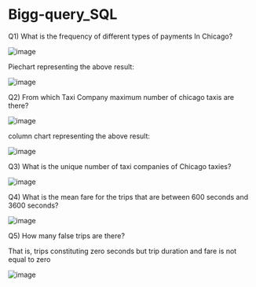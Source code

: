 # Bigg-query_SQL

Q1) What is the frequency of different types of payments In Chicago?

![image](https://user-images.githubusercontent.com/100786231/156534415-c7474d5e-f6be-42fd-b603-f61cc3976977.png)

Piechart representing the above result:

![image](https://user-images.githubusercontent.com/100786231/156534985-fdef05f2-a124-4d73-bda5-06a27c3eb1cb.png)

Q2) From which Taxi Company maximum number of chicago taxis are there?

![image](https://user-images.githubusercontent.com/100786231/156556039-820c1a35-bb25-44c9-bcd0-1dadb7285d13.png)

column chart representing the above result:

![image](https://user-images.githubusercontent.com/100786231/156556473-c7b47509-376f-4f79-b810-6f235c87ef4f.png)

Q3) What is the unique number of taxi companies of Chicago taxies?

![image](https://user-images.githubusercontent.com/100786231/156560039-5b5047d8-194c-43df-af7e-62cb6da71bf1.png)

Q4) What is the mean fare for the trips that are between 600 seconds and 3600 seconds?

![image](https://user-images.githubusercontent.com/100786231/156573675-0b910a42-7558-4f62-bee4-27cb04bdcc39.png)

Q5) How many false  trips are there? 


That is, trips  constituting zero seconds but trip duration and fare is not equal to zero 

![image](https://user-images.githubusercontent.com/100786231/156585722-66e77423-aeda-4a70-957b-882179f971d3.png)




